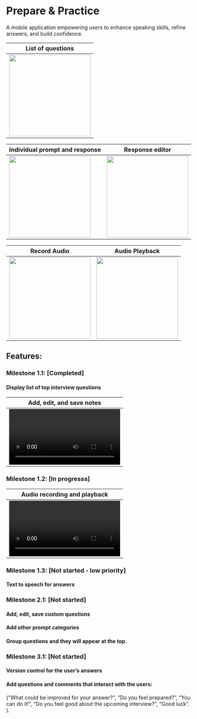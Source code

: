 # Prepare & Practice
A mobile application empowering users to enhance speaking skills, refine answers, and build confidence. 

| List of questions |
| - |
| <img src="https://github.com/monaWantsSomeTea/interviewPersonalHelper/assets/134556820/55b50f69-7371-4f56-9da6-0859e0d5ea23" width="220"> |

| Individual prompt and response | Response editor |  
| - | - |
| <img src="https://github.com/monaWantsSomeTea/interviewPersonalHelper/assets/134556820/1216aded-a0ca-496e-9d0e-38ff49d9d5d5" width="220"> | <img src="https://github.com/monaWantsSomeTea/interviewPersonalHelper/assets/134556820/d6a0a273-4e60-4992-9ba0-a70f57d579f0" width="220"> |

| Record Audio | Audio Playback |
| - | - |
| <img src="https://github.com/monaWantsSomeTea/interviewPersonalHelper/assets/134556820/04170566-8335-42da-a14d-ee8e3021e974" width="220"> | <img src="https://github.com/monaWantsSomeTea/interviewPersonalHelper/assets/134556820/cee47f67-2ff4-40a0-8f36-ad2daaca1ac4" width="220"> |

## Features:

### Milestone 1.1: [Completed]
#### Display list of top interview questions
| Add, edit, and save notes |
|-|
|<video src="https://github.com/monaWantsSomeTea/interviewPersonalHelper/assets/134556820/4a51b1a9-6e72-4199-94b0-8e9597999930" width="300">|

### Milestone 1.2: [In progresss]
| Audio recording and playback |
| - |
|<video src="https://github.com/monaWantsSomeTea/interviewPersonalHelper/assets/134556820/59af788e-92f7-4d7f-909f-ca9ce690754b" width="300">|

### Milestone 1.3: [Not started - low priority]
#### Text to speech for answers

### Milestone 2.1: [Not started]
#### Add, edit, save custom questions
#### Add other prompt categories
#### Group questions and they will appear at the top. 

### Milestone 3.1: [Not started]
#### Version control for the user’s answers
#### Add questions and comments that interact with the users: 
("What could be improved for your answer?", “Do you feel prepared?”, “You can do it!”, “Do you feel good about the upcoming interview?”, “Good luck”. ). 



